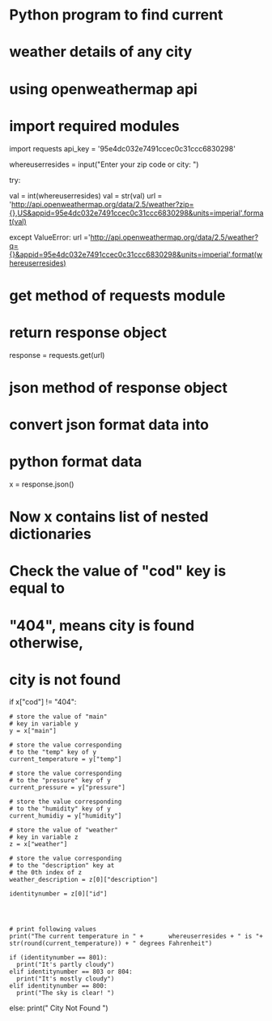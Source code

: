 # Python program to find current  
# weather details of any city 
# using openweathermap api 
  
# import required modules 
import requests
api_key = '95e4dc032e7491ccec0c31ccc6830298'

whereuserresides = input("Enter your zip code or city: ")


try: 

  val = int(whereuserresides)
  val = str(val)
  url = 'http://api.openweathermap.org/data/2.5/weather?zip={},US&appid=95e4dc032e7491ccec0c31ccc6830298&units=imperial'.format(val)
  
  
except ValueError: 
  url ='http://api.openweathermap.org/data/2.5/weather?q={}&appid=95e4dc032e7491ccec0c31ccc6830298&units=imperial'.format(whereuserresides)
  
# get method of requests module 
# return response object 
response = requests.get(url) 

# json method of response object  
# convert json format data into 
# python format data 

x = response.json() 

# Now x contains list of nested dictionaries 
# Check the value of "cod" key is equal to 
# "404", means city is found otherwise, 
# city is not found 
if x["cod"] != "404": 
  
    # store the value of "main" 
    # key in variable y 
    y = x["main"] 
  
    # store the value corresponding 
    # to the "temp" key of y 
    current_temperature = y["temp"] 
  
    # store the value corresponding 
    # to the "pressure" key of y 
    current_pressure = y["pressure"] 
  
    # store the value corresponding 
    # to the "humidity" key of y 
    current_humidiy = y["humidity"] 
  
    # store the value of "weather" 
    # key in variable z 
    z = x["weather"] 
  
    # store the value corresponding  
    # to the "description" key at  
    # the 0th index of z 
    weather_description = z[0]["description"] 

    identitynumber = z[0]["id"]

   

  
    # print following values 
    print("The current temperature in " +       whereuserresides + " is "+ str(round(current_temperature)) + " degrees Fahrenheit")
    
    if (identitynumber == 801):
      print("It's partly cloudy")
    elif identitynumber == 803 or 804:
      print("It's mostly cloudy")
    elif identitynumber == 800:
      print("The sky is clear! ")
 
else: 
    print(" City Not Found ") 
